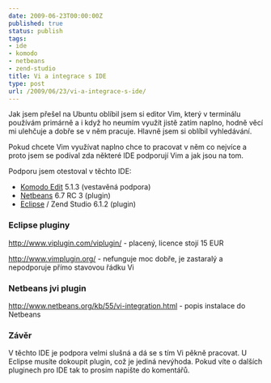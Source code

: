 ```yaml
---
date: 2009-06-23T00:00:00Z
published: true
status: publish
tags:
- ide
- komodo
- netbeans
- zend-studio
title: Vi a integrace s IDE
type: post
url: /2009/06/23/vi-a-integrace-s-ide/
---
```


<p>Jak jsem přešel na Ubuntu oblíbil jsem si editor Vim, který v terminálu používám primárně a i když ho neumím využít jistě zatím naplno, hodně věcí mi ulehčuje a dobře se v něm pracuje. Hlavně jsem si oblíbil vyhledávání.</p>
<p>Pokud  chcete Vim využívat naplno chce to pracovat v něm co nejvíce a proto jsem se podíval zda některé IDE podporují Vim a jak jsou na tom.</p>

<p>Podporu jsem otestoval v těchto IDE:</p>
<ul>
	<li><a href="http://www.activestate.com/komodo_edit/">Komodo Edit</a> 5.1.3 (vestavěná podpora)</li>
	<li><a href="http://www.netbeans.org/">Netbeans</a> 6.7 RC 3 (plugin)</li>
	<li><a href="http://www.eclipse.org">Eclipse</a> / Zend Studio 6.1.2 (plugin)</li>
</ul>
<h3>Eclipse pluginy</h3>
<p><a href="http://www.viplugin.com/viplugin/">http://www.viplugin.com/viplugin/</a> - placený, licence stojí 15 EUR</p>
<p><a href="http://www.vimplugin.org/">http://www.vimplugin.org/</a> - nefunguje moc dobře, je zastaralý a nepodporuje přímo stavovou řádku Vi</p>
<h3>Netbeans jvi plugin</h3>
<p><a href="http://www.netbeans.org/kb/55/vi-integration.html">http://www.netbeans.org/kb/55/vi-integration.html</a> - popis instalace do Netbeans</p>
<h3>Závěr</h3>
<p>V těchto IDE je podpora velmi slušná a dá se s tím Vi pěkně pracovat. U Eclipse musíte dokoupit plugin, což je jediná nevýhoda. Pokud víte o dalších pluginech pro IDE tak to prosím napište do komentářů.</p>
